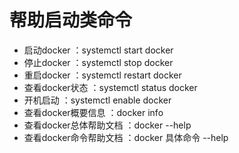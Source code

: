 # 帮助启动类命令
- 启动docker ：systemctl start docker
- 停止docker ：systemctl stop docker
- 重启docker ：systemctl restart docker
- 查看docker状态 ：systemctl status docker
- 开机启动 ：systemctl enable docker
- 查看docker概要信息 ：docker info
- 查看docker总体帮助文档 ：docker --help
- 查看docker命令帮助文档 ：docker 具体命令 --help
